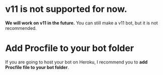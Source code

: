 # v11 is not supported for now.
**We will work on v11 in the future.** You can still make a v11 bot, but it is not recommended.
# Add Procfile to your bot folder
If you are going to host your bot on Heroku, I recommend you to **add Procfile file to your bot folder**.